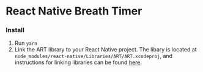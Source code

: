 # React Native Breath Timer

### Install

1.  Run `yarn`
2.  Link the ART library to your React Native project. The libary is located at `node_modules/react-native/Libraries/ART/ART.xcodeproj`, and instructions for linking libraries can be found [here](https://facebook.github.io/react-native/docs/linking-libraries-ios.html#content).
